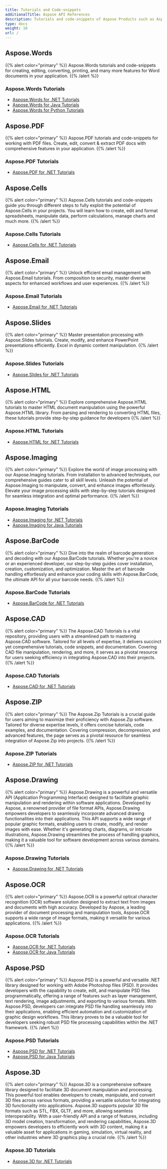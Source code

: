```yaml
---
title: Tutorials and Code-snippets
additionalTitle: Aspose API References
description: Tutorials and code-snippets of Aspose Products such as Aspose.Words, Aspose.Cells, Aspose.PDF, and other products. It includes basic and advance tutorials of usage of Aspose Products.
type: docs
weight: 10
url: /
---
```


## Aspose.Words
{{% alert color="primary" %}}
Aspose.Words tutorials and code-snippets for creating, editing, converting, printing, and many more features for Word documents in your application. 
{{% /alert %}}

### Aspose.Words Tutorials
- [Aspose.Words for .NET Tutorials](./words/net/)
- [Aspose.Words for Java Tutorials](./words/java/)
- [Aspose.Words for Python Tutorials](./words/python-net/)

## Aspose.PDF
{{% alert color="primary" %}}
Aspose.PDF tutorials and code-snippets for working with PDF files. Create, edit, convert & extract PDF docs with comprehensive features in your application.
{{% /alert %}}

### Aspose.PDF Tutorials
- [Aspose.PDF for .NET Tutorials](./pdf/net/)

## Aspose.Cells
{{% alert color="primary" %}}
Aspose.Cells tutorials and code-snippets guide you through different steps to fully exploit the potential of Aspose.Cells in your projects. You will learn how to create, edit and format spreadsheets, manipulate data, perform calculations, manage charts and much more.
{{% /alert %}}

### Aspose.Cells Tutorials
- [Aspose.Cells for .NET Tutorials](./cells/net/)

## Aspose.Email
{{% alert color="primary" %}}
Unlock efficient email management with Aspose.Email tutorials. From composition to security, master diverse aspects for enhanced workflows and user experiences.
{{% /alert %}}

### Aspose.Email Tutorials
- [Aspose.Email for .NET Tutorials](./email/net/)

## Aspose.Slides
{{% alert color="primary" %}}
Master presentation processing with Aspose.Slides tutorials. Create, modify, and enhance PowerPoint presentations efficiently. Excel in dynamic content manipulation.
{{% /alert %}}

### Aspose.Slides Tutorials
- [Aspose.Slides for .NET Tutorials](./slides/net/)

## Aspose.HTML
{{% alert color="primary" %}}
Explore comprehensive Aspose.HTML tutorials to master HTML document manipulation using the powerful Aspose.HTML library. From parsing and rendering to converting HTML files, these tutorials provide step-by-step guidance for developers
{{% /alert %}}

### Aspose.HTML Tutorials
- [Aspose.HTML for .NET Tutorials](./html/net/)


## Aspose.Imaging
{{% alert color="primary" %}}
Explore the world of image processing with our Aspose.Imaging tutorials. From installation to advanced techniques, our comprehensive guides cater to all skill levels. Unleash the potential of Aspose.Imaging to manipulate, convert, and enhance images effortlessly. Elevate your image processing skills with step-by-step tutorials designed for seamless integration and optimal performance.
{{% /alert %}}

### Aspose.Imaging Tutorials
- [Aspose.Imaging for .NET Tutorials](./imaging/net/)
- [Aspose.Imaging for Java Tutorials](./imaging/java/)


## Aspose.BarCode
{{% alert color="primary" %}}
Dive into the realm of barcode generation and decoding with our Aspose.BarCode tutorials. Whether you're a novice or an experienced developer, our step-by-step guides cover installation, creation, customization, and optimization. Master the art of barcode handling effortlessly and enhance your coding skills with Aspose.BarCode, the ultimate API for all your barcode needs.
{{% /alert %}}

### Aspose.BarCode Tutorials
- [Aspose.BarCode for .NET Tutorials](./barcode/net/)


## Aspose.CAD
{{% alert color="primary" %}}
The Aspose.CAD Tutorials is a vital repository, providing users with a streamlined path to mastering Aspose.CAD software. Tailored for all levels of expertise, it delivers succinct yet comprehensive tutorials, code snippets, and documentation. Covering CAD file manipulation, rendering, and more, it serves as a pivotal resource for users seeking efficiency in integrating Aspose.CAD into their projects.
{{% /alert %}}

### Aspose.CAD Tutorials
- [Aspose.CAD for .NET Tutorials](./cad/net/)

## Aspose.ZIP
{{% alert color="primary" %}}
The Aspose.Zip Tutorials is a crucial guide for users aiming to maximize their proficiency with Aspose.Zip software. Tailored for diverse expertise levels, it offers concise tutorials, code examples, and documentation. Covering compression, decompression, and advanced features, the page serves as a pivotal resource for seamless integration of Aspose.Zip into projects.
{{% /alert %}}

### Aspose.ZIP Tutorials
- [Aspose.ZIP for .NET Tutorials](./zip/net/)


## Aspose.Drawing
{{% alert color="primary" %}}
Aspose.Drawing is a powerful and versatile API (Application Programming Interface) designed to facilitate graphic manipulation and rendering within software applications. Developed by Aspose, a renowned provider of file format APIs, Aspose.Drawing empowers developers to seamlessly incorporate advanced drawing functionalities into their applications. This API supports a wide range of popular graphic formats, enabling users to create, modify, and render images with ease. Whether it's generating charts, diagrams, or intricate illustrations, Aspose.Drawing streamlines the process of handling graphics, making it a valuable tool for software development across various domains.
{{% /alert %}}

### Aspose.Drawing Tutorials
- [Aspose.Drawing for .NET Tutorials](./drawing/net/)

## Aspose.OCR
{{% alert color="primary" %}}
Aspose.OCR is a powerful optical character recognition (OCR) software solution designed to extract text from images and documents with high accuracy. Developed by Aspose, a leading provider of document processing and manipulation tools, Aspose.OCR supports a wide range of image formats, making it versatile for various applications.
{{% /alert %}}

### Aspose.OCR Tutorials
- [Aspose.OCR for .NET Tutorials](./ocr/net/)
- [Aspose.OCR for Java Tutorials](./ocr/java/)

## Aspose.PSD
{{% alert color="primary" %}}
Aspose.PSD is a powerful and versatile .NET library designed for working with Adobe Photoshop files (PSD). It provides developers with the capability to create, edit, and manipulate PSD files programmatically, offering a range of features such as layer management, text rendering, image adjustments, and exporting to various formats. With Aspose.PSD, developers can integrate PSD file handling seamlessly into their applications, enabling efficient automation and customization of graphic design workflows. This library proves to be a valuable tool for developers seeking robust PSD file processing capabilities within the .NET framework.
{{% /alert %}}

### Aspose.PSD Tutorials
- [Aspose.PSD for .NET Tutorials](./psd/net/)
- [Aspose.PSD for Java Tutorials](./psd/java/)

## Aspose.3D
{{% alert color="primary" %}}
Aspose.3D is a comprehensive software library designed to facilitate 3D document manipulation and processing. This powerful tool enables developers to create, manipulate, and convert 3D files across various formats, providing a versatile solution for integrating 3D functionality into applications. Aspose.3D supports popular 3D file formats such as STL, FBX, GLTF, and more, allowing seamless interoperability. With a user-friendly API and a range of features, including 3D model creation, transformation, and rendering capabilities, Aspose.3D empowers developers to efficiently work with 3D content, making it a valuable asset for applications in gaming, simulation, virtual reality, and other industries where 3D graphics play a crucial role.
{{% /alert %}}

### Aspose.3D Tutorials
- [Aspose.3D for .NET Tutorials](./3d/net/)